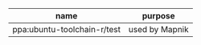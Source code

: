 |         name         | purpose   |
| -------------------- | --------- |
| ppa:ubuntu-toolchain-r/test | used by Mapnik |